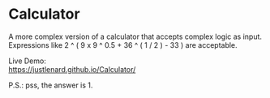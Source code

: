 # Calculator

A more complex version of a calculator that accepts complex logic as input. Expressions like 2 ^ ( 9 x 9 ^ 0.5 + 36 ^ ( 1 / 2 ) - 33 ) are acceptable.

Live Demo:  
https://justlenard.github.io/Calculator/

P.S.: pss, the answer is 1.
